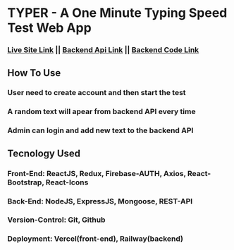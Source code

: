 # TYPER - A One Minute Typing Speed Test Web App
### <a href= "https://typing-speed-test-front-end-omega.vercel.app/" >Live Site Link</a> || <a href= "https://vast-blue-whale-ring.cyclic.app/" >Backend Api Link</a> || <a href= "https://github.com/sntanju/Typing_Speed_Test_Back_End" >Backend Code Link</a>


## How To Use
### User need to create account and then start the test
### A random text will apear from backend API every time
### Admin can login and add new text to the backend API

## Tecnology Used
### **Front-End:** ReactJS, Redux, Firebase-AUTH, Axios, React-Bootstrap, React-Icons
### **Back-End:** NodeJS, ExpressJS, Mongoose, REST-API
### **Version-Control:** Git, Github
### **Deployment:** Vercel(front-end), Railway(backend)
